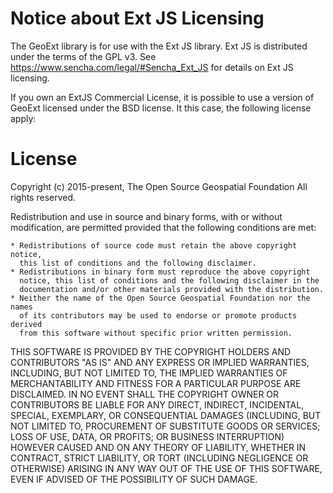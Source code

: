 Notice about Ext JS Licensing
=============================

The GeoExt library is for use with the Ext JS library. Ext JS is distributed
under the terms of the GPL v3.  See https://www.sencha.com/legal/#Sencha_Ext_JS
for details on Ext JS licensing.

If you own an ExtJS Commercial License, it is possible to use a version of
GeoExt licensed under the BSD license. It this case, the following license
apply:


License
=======

Copyright (c) 2015-present, The Open Source Geospatial Foundation
All rights reserved.

Redistribution and use in source and binary forms, with or without
modification, are permitted provided that the following conditions are met:

    * Redistributions of source code must retain the above copyright notice,
      this list of conditions and the following disclaimer.
    * Redistributions in binary form must reproduce the above copyright
      notice, this list of conditions and the following disclaimer in the
      documentation and/or other materials provided with the distribution.
    * Neither the name of the Open Source Geospatial Foundation nor the names
      of its contributors may be used to endorse or promote products derived
      from this software without specific prior written permission.

THIS SOFTWARE IS PROVIDED BY THE COPYRIGHT HOLDERS AND CONTRIBUTORS "AS IS"
AND ANY EXPRESS OR IMPLIED WARRANTIES, INCLUDING, BUT NOT LIMITED TO, THE
IMPLIED WARRANTIES OF MERCHANTABILITY AND FITNESS FOR A PARTICULAR PURPOSE
ARE DISCLAIMED. IN NO EVENT SHALL THE COPYRIGHT OWNER OR CONTRIBUTORS BE
LIABLE FOR ANY DIRECT, INDIRECT, INCIDENTAL, SPECIAL, EXEMPLARY, OR
CONSEQUENTIAL DAMAGES (INCLUDING, BUT NOT LIMITED TO, PROCUREMENT OF
SUBSTITUTE GOODS OR SERVICES; LOSS OF USE, DATA, OR PROFITS; OR BUSINESS
INTERRUPTION) HOWEVER CAUSED AND ON ANY THEORY OF LIABILITY, WHETHER IN
CONTRACT, STRICT LIABILITY, OR TORT (INCLUDING NEGLIGENCE OR OTHERWISE)
ARISING IN ANY WAY OUT OF THE USE OF THIS SOFTWARE, EVEN IF ADVISED OF THE
POSSIBILITY OF SUCH DAMAGE.